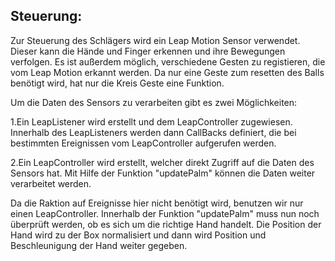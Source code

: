 ## Steuerung:
Zur Steuerung des Schlägers wird ein Leap Motion Sensor verwendet. 
Dieser kann die Hände und Finger erkennen und ihre Bewegungen verfolgen.
Es ist außerdem möglich, verschiedene Gesten zu registieren, die vom Leap Motion erkannt werden.
Da nur eine Geste zum resetten des Balls benötigt wird, hat nur die Kreis Geste eine Funktion.


Um die Daten des Sensors zu verarbeiten gibt es zwei Möglichkeiten:

1.Ein LeapListener wird erstellt und dem LeapController zugewiesen. Innerhalb des LeapListeners werden dann CallBacks definiert,
die bei bestimmten Ereignissen vom LeapController aufgerufen werden.

2.Ein LeapController wird erstellt, welcher direkt Zugriff auf die Daten des Sensors hat. Mit Hilfe der Funktion "updatePalm" können die Daten weiter verarbeitet werden.

Da die Raktion auf Ereignisse hier nicht benötigt wird, benutzen wir nur einen LeapController.
Innerhalb der Funktion "updatePalm" muss nun noch überprüft werden, ob es sich um die richtige Hand handelt.
Die Position der Hand wird zu der Box normalisiert und dann wird Position und Beschleunigung der Hand weiter gegeben.
